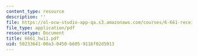 ```yaml
---
content_type: resource
description: ''
file: https://ol-ocw-studio-app-qa.s3.amazonaws.com/courses/6-661-receivers-antennas-and-signals-spring-2003/5023364100a30450b6059116f02d5913_6661_hw11.pdf
file_type: application/pdf
resourcetype: Document
title: 6661_hw11.pdf
uid: 50233641-00a3-0450-b605-9116f02d5913
---
```

